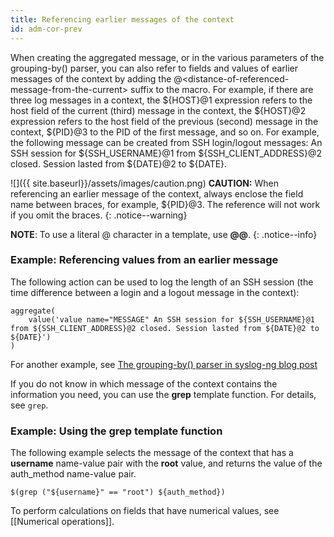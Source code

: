 ```yaml
---
title: Referencing earlier messages of the context
id: adm-cor-prev
---
```


When creating the aggregated message, or in the various parameters of
the grouping-by() parser, you can also refer to fields and values of
earlier messages of the context by adding the
@\<distance-of-referenced-message-from-the-current\> suffix to the
macro. For example, if there are three log messages in a context, the
\${HOST}@1 expression refers to the host field of the current (third)
message in the context, the \${HOST}@2 expression refers to the host
field of the previous (second) message in the context, \${PID}@3 to the
PID of the first message, and so on. For example, the following message
can be created from SSH login/logout messages: An SSH session for
\${SSH\_USERNAME}@1 from \${SSH\_CLIENT\_ADDRESS}@2 closed. Session
lasted from \${DATE}@2 to \${DATE}.

![]({{ site.baseurl}}/assets/images/caution.png) **CAUTION:**
When referencing an earlier message of the context, always enclose the
field name between braces, for example, \${PID}@3. The reference will not work
if you omit the braces.
{: .notice--warning}

**NOTE**: To use a literal @ character in a template, use **@@**.
{: .notice--info}

### Example: Referencing values from an earlier message

The following action can be used to log the length of an SSH session
(the time difference between a login and a logout message in the
context):

```config
aggregate(
    value('value name="MESSAGE" An SSH session for ${SSH_USERNAME}@1 from ${SSH_CLIENT_ADDRESS}@2 closed. Session lasted from ${DATE}@2 to ${DATE}')
)
```

For another example, see [The grouping-by() parser in syslog-ng blog
post](https://www.syslog-ng.com/community/b/blog/posts/the-grouping-by-parser-in-syslog-ng-3-8)

If you do not know in which message of the context contains the
information you need, you can use the **grep** template function. For
details, see
`grep`.

### Example: Using the grep template function

The following example selects the message of the context that has a
**username** name-value pair with the **root** value, and returns the
value of the auth\_method name-value pair.

```config
$(grep ("${username}" == "root") ${auth_method})
```

To perform calculations on fields that have numerical values, see
[[Numerical operations]].
